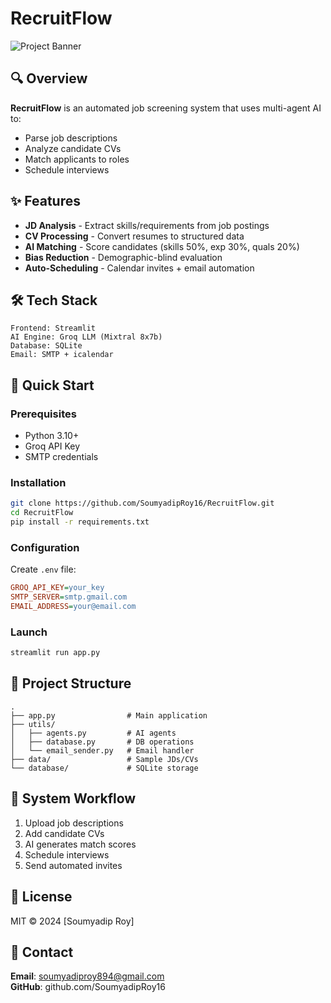 # RecruitFlow

![Project Banner](https://th.bing.com/th/id/OIP.wuRo9CXpFJpDDh3KJ4Gb-AHaHa?rs=1&pid=ImgDetMain)

## 🔍 Overview
**RecruitFlow** is an automated job screening system that uses multi-agent AI to:
- Parse job descriptions
- Analyze candidate CVs
- Match applicants to roles
- Schedule interviews

## ✨ Features
- **JD Analysis** - Extract skills/requirements from job postings
- **CV Processing** - Convert resumes to structured data
- **AI Matching** - Score candidates (skills 50%, exp 30%, quals 20%)
- **Bias Reduction** - Demographic-blind evaluation
- **Auto-Scheduling** - Calendar invites + email automation

## 🛠️ Tech Stack
```plaintext
Frontend: Streamlit
AI Engine: Groq LLM (Mixtral 8x7b)
Database: SQLite
Email: SMTP + icalendar
```

## 🚀 Quick Start

### Prerequisites
* Python 3.10+
* Groq API Key
* SMTP credentials

### Installation
```bash
git clone https://github.com/SoumyadipRoy16/RecruitFlow.git
cd RecruitFlow
pip install -r requirements.txt
```

### Configuration
Create `.env` file:
```ini
GROQ_API_KEY=your_key
SMTP_SERVER=smtp.gmail.com
EMAIL_ADDRESS=your@email.com
```

### Launch
```bash
streamlit run app.py
```

## 📂 Project Structure
```
.
├── app.py                # Main application
├── utils/
│   ├── agents.py         # AI agents
│   ├── database.py       # DB operations
│   └── email_sender.py   # Email handler
├── data/                 # Sample JDs/CVs
└── database/             # SQLite storage
```

## 🤖 System Workflow
1. Upload job descriptions
2. Add candidate CVs
3. AI generates match scores
4. Schedule interviews
5. Send automated invites

## 📜 License
MIT © 2024 [Soumyadip Roy]

## 📧 Contact
**Email**: soumyadiproy894@gmail.com  
**GitHub**: github.com/SoumyadipRoy16
